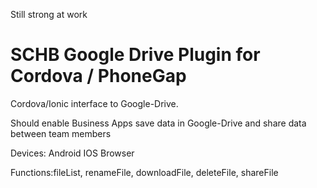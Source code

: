 Still strong at work

SCHB  Google Drive Plugin for Cordova / PhoneGap
======================================================

Cordova/Ionic interface to Google-Drive.

Should enable Business Apps save data in Google-Drive and share data between team members

Devices:
Android
IOS
Browser

Functions:fileList, renameFile, downloadFile, deleteFile, shareFile



